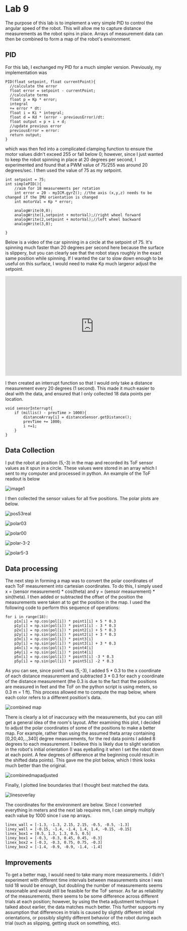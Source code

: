 # Lab 9

The purpose of this lab is to implement a very simple PID to control the angular speed of the robot. This will allow me to capture distance measurements as the robot spins in place. 
Arrays of measurement data can then be combined to form a map of the robot's environment. 

## PID
For this lab, I exchanged my PID for a much simpler version. Previously, my implementation was 
```
PID(float setpoint, float currentPoint){
  //calculate the error
  float error = setpoint - currentPoint;
  //calculate terms
  float p = Kp * error;
  integral
  += error * dt:
  float i = Ki * integral;
  float d = Kd * (error - previousError)/dt:
  float output = p + i + d;
  //update previous error
  previousError = error:
  return output; 
}
```
which was then fed into a complicated clamping function to ensure the motor values didn't exceed 255 or fall below 0; however, since I just wanted to keep the robot spinning
in place at 20 degrees per second, I experimented and found that a PWM value of 75/255 was around 20 degrees/sec. I then used the value of 75 as my setpoint.
```
int setpoint = 75;
int simplePID(){
    //aim for 18 measurements per rotation
    int error = 20 - myICM.gyrZ(); //the axis (x,y,z) needs to be changed if the IMU orientation is changed
    int motorVal = Kp * error;

    analogWrite(0,0);
    analogWrite(1,setpoint + motorVal);//right wheel forward
    analogWrite(2,setpoint + motorVal);//left wheel backward
    analogWrite(3,0);

}
```
Below is a video of the car spinning in a circle at the setpoint of 75. It's spinning much faster than 20 degrees per second here because the surface is slippery, 
but you can clearly see that the robot stays roughly in the exact same position while spinning. If I wanted the car to slow down enough to be useful on this surface, I would need to make Kp much largeror adjust the setpoint.

<iframe width="560" height="315" src="https://www.youtube.com/embed/eMrYPoE4qGI" frameborder="0" allow="autoplay; encrypted-media" allowfullscreen></iframe>

I then created an interrupt function so that I would only take a distance measurement every 20 degrees (1 second).
This made it much easier to deal with the data, and ensured that I only collected 18 data points per location. 
```
void sensorInterrupt{
    if (millis() - prevTime > 1000){
        distanceArray[i] = distanceSensor.getDistance();
        prevTime += 1000;
        i +=1;
    }
}
```
## Data Collection
I put the robot at position (5,-3) in the map and recorded its ToF sensor values as it spun in a circle. 
These values were stored in an array which I sent to my computer and processed in python. An example of the ToF readout is below

![image1](https://user-images.githubusercontent.com/71809396/168492131-6f198633-bbee-4500-8d63-1ef69a2b546c.png)

I then collected the sensor values for all five positions. The polar plots are below.

![pos53real](https://user-images.githubusercontent.com/71809396/168492190-528a1374-03b8-46c8-b82c-e1eb9ec8673c.png)

![polar03](https://user-images.githubusercontent.com/71809396/168492205-5befaaf4-feaf-41a9-8cb7-275b4b0aa0aa.png)

![polar00](https://user-images.githubusercontent.com/71809396/168492208-fd267823-6e02-4597-9e20-422ca8b73f88.png)

![polar-3-2](https://user-images.githubusercontent.com/71809396/168492214-db7234d9-a27d-42ac-8ee1-b1313d119bb3.png)

![polar5-3](https://user-images.githubusercontent.com/71809396/168492217-6bfecc5a-32e5-43d1-bbc3-662fd3f56935.png)

## Data processing
The next step in forming a map was to convert the polar coordinates of each ToF measurement into cartesian coordinates. 
To do this, I simply used x = (sensor measurement) * cos(theta) and y = (sensor measurement) * sin(theta). I then added or subtracted the offset of the position the measurements were taken at to get the position in the map. 
I used the following code to perform this sequence of operations:

```
for i in range(18):
    p1x[i] = np.cos(pol[i]) * point1[i] + 5 * 0.3 
    p1y[i] = np.sin(pol[i]) * point1[i] - 3 * 0.3
    p2x[i] = np.cos(pol[i]) * point2[i] + 5 * 0.3
    p2y[i] = np.sin(pol[i]) * point2[i] + 3 * 0.3
    p3x[i] = np.cos(pol[i]) * point3[i]
    p3y[i] = np.sin(pol[i]) * point3[i] + 3 * 0.3
    p4x[i] = np.cos(pol[i]) * point4[i]
    p4y[i] = np.sin(pol[i]) * point4[i]
    p5x[i] = np.cos(pol[i]) * point5[i] -3 * 0.3
    p5y[i] = np.sin(pol[i]) * point5[i] -2 * 0.3
```
As you can see, since point1 was (5,-3), I added 5 * 0.3 to the x coordinate of each distance measurement and subtracted 3 * 0.3 for each y coordinate of the distance measurement (the 0.3 is due to the fact that the positions are measured in feet and the ToF on the python script is using meters, so 0.3 m = 1 ft). 
This process allowed me to compute the map below, where each color refers to a different position's data.

![combined map](https://user-images.githubusercontent.com/71809396/168492463-0d5023df-2423-4dbe-af0b-c43124df1bd2.png)

There is clearly a lot of inaccuracy with the measurements, but you can still get a general idea of the room's layout. After examining this plot, 
I decided to adjust the polar coordinates of some of the positions to make a better map. For example, rather than using the assumed theta array containing [0,20,40,..,340] degree measurements, for the red data points I added 8 degrees to each measurement. I believe this is likely due to slight variation in the robot's initial orientation (I was eyeballing it when I set the robot down at each point. A few degrees of difference at the beginning could result in the shifted data points). This gave me the plot below, which I think looks much better than the original.

![combinedmapadjusted](https://user-images.githubusercontent.com/71809396/168492609-4e4289e0-62db-48e1-a47b-fa91ab8c00b1.png)

Finally, I plotted line boundaries that I thought best matched the data. 

![linesoverlay](https://user-images.githubusercontent.com/71809396/168492638-cd7e56f6-ada7-4caf-8a32-343b6141018f.png)

The coordinates for the environment are below. Since I converted everything in meters and the next lab requires mm, I can simply multiply each value by 1000 since I use np arrays. 
```
linex_wall = [-1.3, -1.3, 2.15, 2.15, -0.5, -0.5, -1.3]
liney_wall = [-0.15, -1.4, -1.4, 1.4, 1.4, -0.15, -0.15]
linex_box1 = [0.5, 1.3, 1.3, 0.5, 0.5]
liney_box1 = [-0.3, -0.3, 0.45, 0.45, -0.3]
linex_box2 = [-0.3, -0.3, 0.75, 0.75, -0.3]
liney_box2 = [-1.4, -0.9, -0.9, -1.4, -1.4]
```
## Improvements
To get a better map, I would need to take many more measurements. I didn't experiment with different time intervals between measurements since I was told 18 would be enough, but doubling the number of measurements seems reasonable and would still be feasible for the ToF sensor. As far as reliability of the measurements, there seems to be some difference across different trials at each position; however, by using the theta adjustment technique I talked about earlier, the data matches much better. This further supports my assumption that differences in trials is caused by slightly different initial orientations, or possibly slightly different behavior of the robot during each trial (such as slipping, getting stuck on something, etc). 







